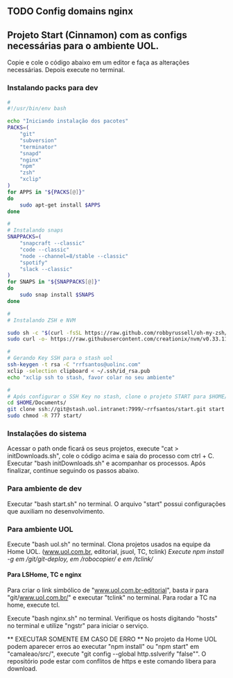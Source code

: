 ## TODO Config domains nginx
## Projeto Start (Cinnamon) com as configs necessárias para o ambiente UOL.

Copie e cole o código abaixo em um editor e faça as alterações necessárias. Depois execute no terminal.

### Instalando packs para dev
```sh
#
#!/usr/bin/env bash

echo "Iniciando instalação dos pacotes"
PACKS=( 
    "git"
    "subversion" 
    "terminator" 
    "snapd" 
    "nginx"
    "npm"
    "zsh"
    "xclip"
)
for APPS in "${PACKS[@]}"
do
    sudo apt-get install $APPS
done

#
# Instalando snaps
SNAPPACKS=( 
    "snapcraft --classic" 
    "code --classic" 
    "node --channel=8/stable --classic" 
    "spotify" 
    "slack --classic" 
)
for SNAPS in "${SNAPPACKS[@]}"
do
    sudo snap install $SNAPS
done

#
# Instalando ZSH e NVM

sudo sh -c "$(curl -fsSL https://raw.github.com/robbyrussell/oh-my-zsh/master/tools/install.sh)"
sudo curl -o- https://raw.githubusercontent.com/creationix/nvm/v0.33.11/install.sh | bash

#
# Gerando Key SSH para o stash uol
ssh-keygen -t rsa -C "rrfsantos@uolinc.com"
xclip -selection clipboard < ~/.ssh/id_rsa.pub
echo "xclip ssh to stash, favor colar no seu ambiente"

#
# Após configurar o SSH Key no stash, clone o projeto START para $HOME/Documents/
cd $HOME/Documents/
git clone ssh://git@stash.uol.intranet:7999/~rrfsantos/start.git start
sudo chmod -R 777 start/

```
### Instalações do sistema ###
Acessar o path onde ficará os seus projetos, execute "cat > initDownloads.sh", cole o código acima e saia do processo com ctrl + C.
Executar "bash initDownloads.sh" e acompanhar os processos. Após finalizar, continue seguindo os passos abaixo. 

### Para ambiente de dev ###
Executar "bash start.sh" no terminal.
O arquivo "start" possui configurações que auxiliam no desenvolvimento. 

### Para ambiente UOL ###
Execute "bash uol.sh" no terminal.
Clona projetos usados na equipe da Home UOL. (www.uol.com.br, editorial, jsuol, TC, tclink)
*Execute npm install -g em /git/git-deploy, em /robocopier/ e em /tclink/*

#### Para LSHome, TC e nginx ####
Para criar o link simbólico de "www.uol.com.br-editorial", basta ir para "git/www.uol.com.br/" e executar  "tclink"  no terminal.
Para rodar a TC na home, execute tcl.

Execute "bash nginx.sh" no terminal.
Verifique os hosts digitando "hosts" no terminal e utilize "ngstr" para iniciar o serviço.  

** EXECUTAR SOMENTE EM CASO DE ERRO **
No projeto da Home UOL podem aparecer erros ao executar "npm install" ou "npm start" em "camaleao/src/", execute "git config --global http.sslverify "false"". O repositório pode estar com conflitos de https e este comando libera para download.